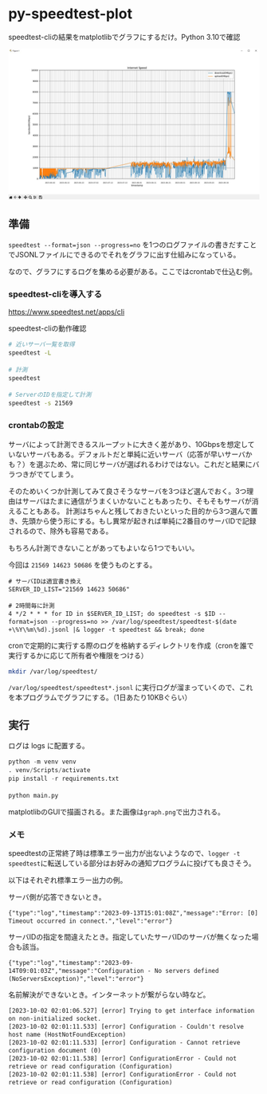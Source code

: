 py-speedtest-plot
=================

speedtest-cliの結果をmatplotlibでグラフにするだけ。Python 3.10で確認

![描画イメージ](ss.jpg)

準備
-----------------

`speedtest --format=json --progress=no` を1つのログファイルの書きだすことでJSONLファイルにできるのでそれをグラフに出す仕組みになっている。

なので、グラフにするログを集める必要がある。ここではcrontabで仕込む例。


### speedtest-cliを導入する

https://www.speedtest.net/apps/cli

speedtest-cliの動作確認

```bash
# 近いサーバ一覧を取得
speedtest -L

# 計測
speedtest 

# ServerのIDを指定して計測
speedtest -s 21569
```

### crontabの設定

サーバによって計測できるスループットに大きく差があり、10Gbpsを想定していないサーバもある。デフォルトだと単純に近いサーバ（応答が早いサーバかも？）を選ぶため、常に同じサーバが選ばれるわけではない。これだと結果にバラつきがでてしまう。

そのためいくつか計測してみて良さそうなサーバを3つほど選んでおく。3つ理由はサーバはたまに通信がうまくいかないこともあったり、そもそもサーバが消えることもある。
計測はちゃんと残しておきたいといった目的から3つ選んで置き、先頭から使う形にする。もし異常が起きれば単純に2番目のサーバIDで記録されるので、除外も容易である。

もちろん計測できないことがあってもよいなら1つでもいい。

今回は `21569 14623 50686` を使うものとする。

```vasg
# サーバIDは適宜書き換え
SERVER_ID_LIST="21569 14623 50686"

# 2時間毎に計測
4 */2 * * * for ID in $SERVER_ID_LIST; do speedtest -s $ID --format=json --progress=no >> /var/log/speedtest/speedtest-$(date +\%Y\%m\%d).jsonl |& logger -t speedtest && break; done
```

cronで定期的に実行する際のログを格納するディレクトリを作成（cronを誰で実行するかに応じて所有者や権限をつける）

``` bash
mkdir /var/log/speedtest/
```

`/var/log/speedtest/speedtest*.jsonl` に実行ログが溜まっていくので、これを本プログラムでグラフにする。（1日あたり10KBぐらい）

実行
-----

ログは logs に配置する。

``` python
python -m venv venv
. venv/Scripts/activate
pip install -r requirements.txt

python main.py
```

matplotlibのGUIで描画される。また画像は`graph.png`で出力される。


### メモ

speedtestの正常終了時は標準エラー出力が出ないようなので、`logger -t speedtest`に転送している部分はお好みの通知プログラムに投げても良さそう。

以下はそれぞれ標準エラー出力の例。

サーバ側が応答できないとき。

```
{"type":"log","timestamp":"2023-09-13T15:01:08Z","message":"Error: [0] Timeout occurred in connect.","level":"error"}
```

サーバIDの指定を間違えたとき。指定していたサーバIDのサーバが無くなった場合も該当。

```
{"type":"log","timestamp":"2023-09-14T09:01:03Z","message":"Configuration - No servers defined (NoServersException)","level":"error"}
```

名前解決ができないとき。インターネットが繋がらない時など。

```
[2023-10-02 02:01:06.527] [error] Trying to get interface information on non-initialized socket.
[2023-10-02 02:01:11.533] [error] Configuration - Couldn't resolve host name (HostNotFoundException)
[2023-10-02 02:01:11.533] [error] Configuration - Cannot retrieve configuration document (0)
[2023-10-02 02:01:11.538] [error] ConfigurationError - Could not retrieve or read configuration (Configuration)
[2023-10-02 02:01:11.538] [error] ConfigurationError - Could not retrieve or read configuration (Configuration)
```
